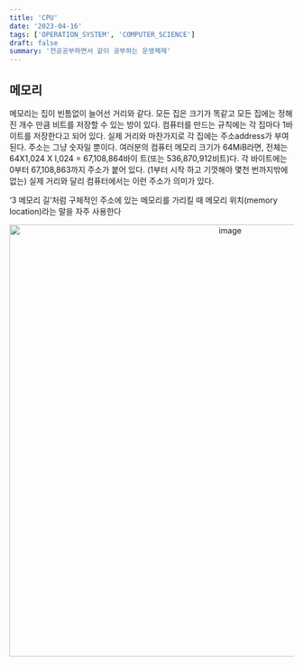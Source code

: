 ```yaml
---
title: 'CPU'
date: '2023-04-16'
tags: ['OPERATION_SYSTEM', 'COMPUTER_SCIENCE']
draft: false
summary: '전공공부하면서 같이 공부하는 운영체제'
---
```


## 메모리

메모리는 집이 빈틈없이 늘어선 거리와 같다. 모든 집은 크기가 똑같고 모든 집에는 정해진 개수 만큼 비트를 저장할 수 있는 방이 있다. 컴퓨터를 만드는 규칙에는 각 집마다 1바이트를 저장한다고 되어 있다. 실제 거리와 마찬가지로 각 집에는 주소address가 부여된다. 주소는 그냥 숫자일 뿐이다. 여러분의 컴퓨터 메모리 크기가 64MiB라면, 전체는 64X1,024 X I,024 = 67,108,864바이 트(또는 536,870,912비트)다. 각 바이트에는 0부터 67,108,863까지 주소가 붙어 있다. (1부터 시작 하고 기껏해야 몇천 번까지밖에 없는) 실제 거리와 달리 컴퓨터에서는 이런 주소가 의미가 있다.

‘3 메모리 길’처럼 구체적인 주소에 있는 메모리를 가리킬 때 메모리 위치(memory location)라는 말을 자주 사용한다

<p align="center">
    <img width="767" alt="image" src="https://user-images.githubusercontent.com/105579811/232286502-f5ea0efc-66eb-4eca-b2ab-b5c024ce699e.png"/>
</p>
